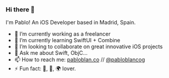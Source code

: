 ### Hi there 👋

I'm Pablo! An iOS Developer based in Madrid, Spain.

- 🔭 I’m currently working as a freelancer
- 🌱 I’m currently learning SwiftUI + Combine
- 👯 I’m looking to collaborate on great innovative iOS projects
- 💬 Ask me about Swift, ObjC...
- 📫 How to reach me: [pabloblan.co](https://www.pabloblan.co) // [@pabloblancog](https://www.twitter.com/pabloblancog)
- ⚡ Fun fact: 🎾, 🎸, 🌍 lover.